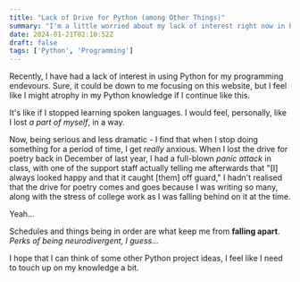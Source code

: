 ```yaml
---
title: "Lack of Drive for Python (among Other Things)"
summary: "I'm a little worried about my lack of interest right now in Python."
date: 2024-01-21T02:10:52Z
draft: false
tags: ['Python', 'Programming']
---
```


Recently, I have had a lack of interest in using Python for my programming endevours. Sure, it could be down to me focusing on this website, but I feel like I might atrophy in my Python knowledge if I continue like this.

It's like if I stopped learning spoken languages. I would feel, personally, like I lost *a part of myself*, in a way.

Now, being serious and less dramatic - I find that when I stop doing something for a period of time, I get *really* anxious. When I lost the drive for poetry back in December of last year, I had a full-blown *panic attack* in class, with one of the support staff actually telling me afterwards that "[I] always looked happy and that it caught [them] off guard," I hadn't realised that the drive for poetry comes and goes because I was writing so many, along with the stress of college work as I was falling behind on it at the time.

Yeah...

Schedules and things being in order are what keep me from **falling apart**. *Perks of being neurodivergent, I guess...*

I hope that I can think of some other Python project ideas, I feel like I need to touch up on my knowledge a bit.
